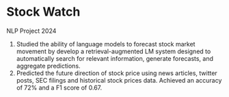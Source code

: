 # Stock Watch
NLP Project 2024


1. Studied the ability of language models to forecast stock market movement by develop a retrieval-augmented LM system designed to automatically search for relevant information, generate forecasts, and aggregate predictions.
2. Predicted the future direction of stock price using news articles, twitter posts, SEC filings and historical stock prices data. Achieved an accuracy of 72% and a F1 score of 0.67.
